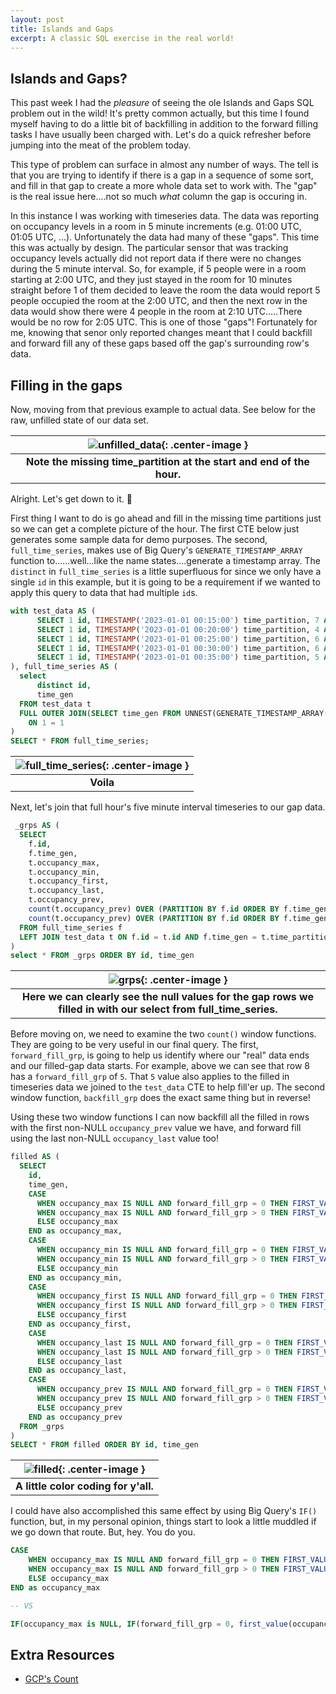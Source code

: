 ```yaml
---
layout: post
title: Islands and Gaps
excerpt: A classic SQL exercise in the real world!
---
```


## Islands and Gaps?
This past week I had the _pleasure_ of seeing the ole Islands and Gaps SQL problem out in the wild! It's pretty common actually, but this time
I found myself having to do a little bit of backfilling in addition to the forward filling tasks I have usually been charged with. Let's do a quick
refresher before jumping into the meat of the problem today.

This type of problem can surface in almost any number of ways. The tell is that you are trying to identify if there is a gap in a sequence of some sort,
and fill in that gap to create a more whole data set to work with. The "gap" is the real issue here....not so much _what_ column the gap is occuring in.

In this instance I was working with timeseries data. The data was reporting on occupancy levels in a room in 5 minute increments (e.g. 01:00 UTC, 01:05 UTC, ...).
Unfortunately the data had many of these "gaps". This time this was actually by design.  The particular sensor that was tracking occupancy levels actually did
not report data if there were no changes during the 5 minute interval. So, for example, if 5 people were in a room starting at 2:00 UTC, and they just stayed
in the room for 10 minutes straight before 1 of them decided to leave the room the data would report 5 people occupied the room at the 2:00 UTC, and then the
next row in the data would show there were 4 people in the room at 2:10 UTC.....There would be no row for 2:05 UTC. This is one of those "gaps"! Fortunately for me,
knowing that senor only reported changes meant that I could backfill and forward fill any of these gaps based off the gap's surrounding row's data.


## Filling in the gaps
Now, moving from that previous example to actual data.  See below for the raw, unfilled state of our data set.

|![unfilled_data]({{site.url}}/public/gaps/unfilled_data.png){: .center-image }|
|:--:|
| <b>Note the missing time_partition at the start and end of the hour.</b>|

Alright.  Let's get down to it. 👷

First thing I want to do is go ahead and fill in the missing time partitions just so we can get a complete picture of the hour. The first CTE below just generates some sample
data for demo purposes.  The second, `full_time_series`, makes use of Big Query's `GENERATE_TIMESTAMP_ARRAY` function to......well...like the name states....generate a timestamp array.
The `distinct` in `full_time_series` is a little superfluous for since we only have a single `id` in this example, but it is going to be a requirement if we wanted to apply this query
to data that had multiple `id`s.

```sql
with test_data AS (
      SELECT 1 id, TIMESTAMP('2023-01-01 00:15:00') time_partition, 7 AS occupancy_max, 3 AS occupancy_min, 5 AS occupancy_first, 7 AS occupancy_lASt, 3 AS occupancy_prev UNION ALL
      SELECT 1 id, TIMESTAMP('2023-01-01 00:20:00') time_partition, 4 AS occupancy_max, 4 AS occupancy_min, 4 AS occupancy_first, 4 AS occupancy_lASt, 7 AS occupancy_prev UNION ALL
      SELECT 1 id, TIMESTAMP('2023-01-01 00:25:00') time_partition, 6 AS occupancy_max, 1 AS occupancy_min, 4 AS occupancy_first, 6 AS occupancy_lASt, 4 AS occupancy_prev UNION ALL
      SELECT 1 id, TIMESTAMP('2023-01-01 00:30:00') time_partition, 6 AS occupancy_max, 2 AS occupancy_min, 6 AS occupancy_first, 2 AS occupancy_lASt, 6 AS occupancy_prev UNION ALL
      SELECT 1 id, TIMESTAMP('2023-01-01 00:35:00') time_partition, 5 AS occupancy_max, 2 AS occupancy_min, 2 AS occupancy_first, 5 AS occupancy_lASt, 2 AS occupancy_prev
), full_time_series AS (
  select
      distinct id,
      time_gen
  FROM test_data t
  FULL OUTER JOIN(SELECT time_gen FROM UNNEST(GENERATE_TIMESTAMP_ARRAY('2023-01-01 00:00:00', '2023-01-01 00:59:00', INTERVAL 5 MINUTE)) time_gen)
    ON 1 = 1
)
SELECT * FROM full_time_series;
```
|![full_time_series]({{site.url}}/public/gaps/full_time_series.png){: .center-image }|
|:--:|
| <b>Voila</b>|

Next, let's join that full hour's five minute interval timeseries to our gap data.

```sql
 _grps AS (
  SELECT
    f.id,
    f.time_gen,
    t.occupancy_max,
    t.occupancy_min,
    t.occupancy_first,
    t.occupancy_last,
    t.occupancy_prev,
    count(t.occupancy_prev) OVER (PARTITION BY f.id ORDER BY f.time_gen) forward_fill_grp,
    count(t.occupancy_prev) OVER (PARTITION BY f.id ORDER BY f.time_gen DESC) backfill_grp
  FROM full_time_series f
  LEFT JOIN test_data t ON f.id = t.id AND f.time_gen = t.time_partition
)
select * FROM _grps ORDER BY id, time_gen
```
|![grps]({{site.url}}/public/gaps/_grps.png){: .center-image }|
|:--:|
| <b>Here we can clearly see the null values for the gap rows we filled in with our select from full_time_series.</b>|

Before moving on, we need to examine the two `count()` window functions.  They are going to be very useful in our final query. The first, `forward_fill_grp`,
is going to help us identify where our "real" data ends and our filled-gap data starts. For example, above we can see that row 8 has a `forward_fill_grp` of `5`.
That `5` value also applies to the filled in timeseries data we joined to the `test_data` CTE to help fill'er up. The second window function, `backfill_grp` does
the exact same thing but in reverse!

Using these two window functions I can now backfill all the filled in rows with the first non-NULL `occupancy_prev` value we have, and forward fill using the last
non-NULL `occupancy_last` value too!

```sql
filled AS (
  SELECT
    id,
    time_gen,
    CASE
      WHEN occupancy_max IS NULL AND forward_fill_grp = 0 THEN FIRST_VALUE(occupancy_prev) OVER (PARTITION BY id, backfill_grp ORDER BY time_gen DESC)
      WHEN occupancy_max IS NULL AND forward_fill_grp > 0 THEN FIRST_VALUE(occupancy_last) OVER (PARTITION BY id, forward_fill_grp ORDER BY time_gen ASC)
      ELSE occupancy_max
    END as occupancy_max,
    CASE
      WHEN occupancy_min IS NULL AND forward_fill_grp = 0 THEN FIRST_VALUE(occupancy_prev) OVER (PARTITION BY id, backfill_grp ORDER BY time_gen DESC)
      WHEN occupancy_min IS NULL AND forward_fill_grp > 0 THEN FIRST_VALUE(occupancy_last) OVER (PARTITION BY id, forward_fill_grp ORDER BY time_gen ASC)
      ELSE occupancy_min
    END as occupancy_min,
    CASE
      WHEN occupancy_first IS NULL AND forward_fill_grp = 0 THEN FIRST_VALUE(occupancy_prev) OVER (PARTITION BY id, backfill_grp ORDER BY time_gen DESC)
      WHEN occupancy_first IS NULL AND forward_fill_grp > 0 THEN FIRST_VALUE(occupancy_last) OVER (PARTITION BY id, forward_fill_grp ORDER BY time_gen ASC)
      ELSE occupancy_first
    END as occupancy_first,
    CASE
      WHEN occupancy_last IS NULL AND forward_fill_grp = 0 THEN FIRST_VALUE(occupancy_prev) OVER (PARTITION BY id, backfill_grp ORDER BY time_gen DESC)
      WHEN occupancy_last IS NULL AND forward_fill_grp > 0 THEN FIRST_VALUE(occupancy_last) OVER (PARTITION BY id, forward_fill_grp ORDER BY time_gen ASC)
      ELSE occupancy_last
    END as occupancy_last,
    CASE
      WHEN occupancy_prev IS NULL AND forward_fill_grp = 0 THEN FIRST_VALUE(occupancy_prev) OVER (PARTITION BY id, backfill_grp ORDER BY time_gen DESC)
      WHEN occupancy_prev IS NULL AND forward_fill_grp > 0 THEN FIRST_VALUE(occupancy_last) OVER (PARTITION BY id, forward_fill_grp ORDER BY time_gen ASC)
      ELSE occupancy_prev
    END as occupancy_prev
  FROM _grps
)
SELECT * FROM filled ORDER BY id, time_gen
```
|![filled]({{site.url}}/public/gaps/filled.png){: .center-image }|
|:--:|
| <b>A little color coding for y'all.</b>|


I could have also accomplished this same effect by using Big Query's `IF()` function, but, in my personal opinion, things start to look a little muddled if we go
down that route. But, hey.  You do you.

```sql
CASE
    WHEN occupancy_max IS NULL AND forward_fill_grp = 0 THEN FIRST_VALUE(occupancy_prev) OVER (PARTITION BY id, backfill_grp ORDER BY time_gen DESC)
    WHEN occupancy_max IS NULL AND forward_fill_grp > 0 THEN FIRST_VALUE(occupancy_last) OVER (PARTITION BY id, forward_fill_grp ORDER BY time_gen ASC)
    ELSE occupancy_max
END as occupancy_max

-- VS

IF(occupancy_max is NULL, IF(forward_fill_grp = 0, first_value(occupancy_prev) over(partition by id, backfill_grp order by time_gen desc), first_value(occupancy_last) over(partition by id, forward_fill_grp order by time_gen)), occupancy_max) as occupancy_max
```



## Extra Resources
* [GCP's Count](https://cloud.google.com/bigquery/docs/reference/standard-sql/functions-and-operators#count)
